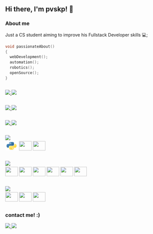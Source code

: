 ## Hi there, I'm pvskp! 👋


### About me

Just a CS student aiming to improve his Fullstack Developer skills 💻;
````c
void passionateAbout()
{
  webDevelopment();
  automation();
  robotics();
  openSource();
}
````

##

<div>
  <a href="https://github.com/pvskp">
    <img height="160em" src="https://github-readme-stats.vercel.app/api?username=pvskp&count_private=true&show_icons=true&theme=gruvbox"/>
    <img height="160em" src="https://github-readme-stats.vercel.app/api/top-langs/?username=pvskp&layout=compact&theme=gruvbox"/>
  </a>
</div>

##


<div>
   <a href="https://github.com/pvskp/liza-virtual-assistant">
     <img height="130em" src="https://github-readme-stats.vercel.app/api/pin/?username=pvskp&repo=liza-virtual-assistant&theme=gruvbox">
   </a>
   <a href="https://github.com/pvskp/Base-de-conhecimento">
    <img height="130em" src="https://github-readme-stats.vercel.app/api/pin/?username=pvskp&repo=Base-de-conhecimento&theme=gruvbox">
   </a>
</div>


##

<div>
   <a href="https://github.com/pvskp/Relogio-Pomodoro">
    <img height="110em" src="https://github-readme-stats.vercel.app/api/pin/?username=pvskp&repo=Relogio-Pomodoro&theme=gruvbox"/>
   </a>
   <a href="https://github.com/pvskp/jacare_do_SUS">
    <img height="110em" src="https://github-readme-stats.vercel.app/api/pin/?username=pvskp&repo=jacare_do_SUS&theme=gruvbox">
   </a>
</div>


##

<img src="https://badgen.net/badge/icon/currently-using/green?icon=github&label&scale=1.5"/>
<div>
  <img height="30" width="40" src="https://github.com/devicons/devicon/blob/master/icons/python/python-original.svg"/>
  <img height="30" width="40" src="https://cdn.jsdelivr.net/gh/devicons/devicon/icons/c/c-original.svg"/>
  <img height="30" width="40" src="https://cdn.jsdelivr.net/gh/devicons/devicon/icons/lua/lua-original-wordmark.svg"/>
</div>

##

<img src="https://badgen.net/badge/icon/learning/cyan?icon=github&label&scale=1.5"/>
<div>
  <img height="30" width="40" src="https://cdn.jsdelivr.net/gh/devicons/devicon/icons/java/java-original.svg"/>
  <img height="30" width="40" src="https://cdn.jsdelivr.net/gh/devicons/devicon/icons/javascript/javascript-plain.svg"/>
  <img height="30" width="40" src="https://cdn.jsdelivr.net/gh/devicons/devicon/icons/html5/html5-original.svg"/>
  <img height="30" width="40" src="https://cdn.jsdelivr.net/gh/devicons/devicon/icons/css3/css3-original.svg"/>
  <img height="30" width="40" src="https://cdn.jsdelivr.net/gh/devicons/devicon/icons/postgresql/postgresql-original.svg"/>  
  <img height="30" width="40" src="https://cdn.jsdelivr.net/gh/devicons/devicon/icons/gimp/gimp-original.svg"/>
</div>

##

<img src="https://badgen.net/badge/icon/tools/red?icon=github&label&scale=1.5"/>
<div>
  <img height="30" width="40" src="https://cdn.jsdelivr.net/gh/devicons/devicon/icons/godot/godot-original.svg"/>
  <img height="30" width="40" src="https://cdn.jsdelivr.net/gh/devicons/devicon/icons/vscode/vscode-original.svg"/>
  <img height="30" width="40" src="https://cdn.jsdelivr.net/gh/devicons/devicon/icons/ubuntu/ubuntu-plain.svg"/>
</div>

##

### contact me! :)

<div>
  <a href="https://linkedin.com/in/paulo-vinícius-pinto-743735200">
    <img src="https://img.shields.io/badge/LinkedIn-0077B5?style=for-the-badge&logo=linkedin&logoColor=white"/>
  </a>
  
  <a href="mailto:pvincius14@gmail.com">
    <img src="https://img.shields.io/badge/Gmail-D14836?style=for-the-badge&logo=gmail&logoColor=white"/>
  </a>
</div>

